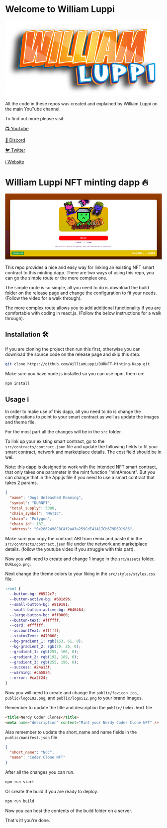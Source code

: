 # Welcome to William Luppi

![](https://github.com/WilliamLuppi/DURNFT-Minting-Dapp/blob/main/Logo.png)

All the code in these repos was created and explained by William Luppi on the main YouTube channel.

To find out more please visit:

[📺 YouTube](https://www.youtube.com/c/WilliamLuppi)

[🐶 Discord](https://discord.gg/Fe579jP8Pr)

[🐦 Twitter](https://twitter.com/williamlnfts)

[ℹ️ Website](https://dogsunleashednft.com)

# William Luppi NFT minting dapp 🔥

![](https://github.com/WilliamLuppi/DURNFT-Minting-Dapp/blob/main/Banner.png)

This repo provides a nice and easy way for linking an existing NFT smart contract to this minting dapp. There are two ways of using this repo, you can go the simple route or the more complex one.

The simple route is so simple, all you need to do is download the build folder on the release page and change the configuration to fit your needs. (Follow the video for a walk through).

The more complex route allows you to add additional functionality if you are comfortable with coding in react.js. (Follow the below instructions for a walk through).

## Installation 🛠️

If you are cloning the project then run this first, otherwise you can download the source code on the release page and skip this step.

```sh
git clone https://github.com/WilliamLuppi/DURNFT-Minting-Dapp.git
```

Make sure you have node.js installed so you can use npm, then run:

```sh
npm install
```

## Usage ℹ️

In order to make use of this dapp, all you need to do is change the configurations to point to your smart contract as well as update the images and theme file.

For the most part all the changes will be in the `src` folder.

To link up your existing smart contract, go to the `src/contracts/contract.json` file and update the following fields to fit your smart contract, network and marketplace details. The cost field should be in wei.

Note: this dapp is designed to work with the intended NFT smart contract, that only takes one parameter in the mint function "mintAmount". But you can change that in the App.js file if you need to use a smart contract that takes 2 params.

```json
{
  "name": "Dogs Unleashed Roaming",
  "symbol": "DURNFT",
  "total_supply": 5000,
  "chain_symbol": "MATIC",
  "chain": "Polygon",
  "chain_id": 137,
  "address": "0x2862490C8CAf2aA3a259CdE41A17Cb679D6D1986",
```

Make sure you copy the contract ABI from remix and paste it in the `src/contracts/contract.json` file under the network and marketplace details.
(follow the youtube video if you struggle with this part).

Now you will need to create and change 1 image in the `src/assets` folder, `DURLogo.png`.

Next change the theme colors to your liking in the `src/styles/styles.css` file.

```css
:root {
  --button-bg: #8522c7;
  --button-active-bg: #681d9b;
  --small-button-bg: #919191;
  --small-button-active-bg: #646464;
  --large-button-bg: #ff0000;
  --button-text: #ffffff;
  --card: #ffffff;
  --accountText: #ffffff;
  --statusText: #470068;
  --bg-gradient_1: rgb(153, 61, 0);
  --bg-gradient_2: rgb(70, 26, 0);
  --gradient_1: rgb(255, 166, 0);
  --gradient_2: rgb(192, 189, 0);
  --gradient_3: rgb(255, 196, 0);
  --success: #24a13f;
  --warning: #ca5824;
  --error: #ca2f24;
}
```

Now you will need to create and change the `public/favicon.ico`, `public/logo192.png`, and
`public/logo512.png` to your brand images.

Remember to update the title and description the `public/index.html` file

```html
<title>Nerdy Coder Clones</title>
<meta name="description" content="Mint your Nerdy Coder Clone NFT" />
```

Also remember to update the short_name and name fields in the `public/manifest.json` file

```json
{
  "short_name": "NCC",
  "name": "Coder Clone NFT"
}
```

After all the changes you can run.

```sh
npm run start
```

Or create the build if you are ready to deploy.

```sh
npm run build
```

Now you can host the contents of the build folder on a server.

That's it! you're done.
